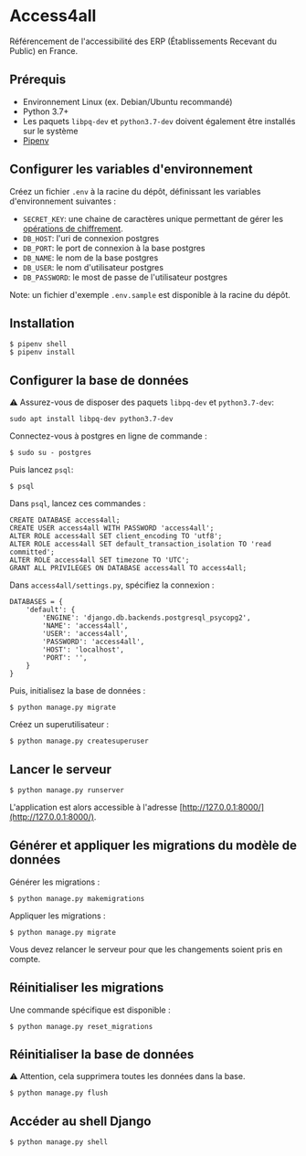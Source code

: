 # Access4all

Référencement de l'accessibilité des ERP (Établissements Recevant du Public) en France.

## Prérequis

- Environnement Linux (ex. Debian/Ubuntu recommandé)
- Python 3.7+
- Les paquets `libpq-dev` et `python3.7-dev` doivent également être installés sur le système
- [Pipenv](https://pipenv.kennethreitz.org/en/latest/)

## Configurer les variables d'environnement

Créez un fichier `.env` à la racine du dépôt, définissant les variables d'environnement suivantes :

- `SECRET_KEY`: une chaine de caractères unique permettant de gérer les [opérations de chiffrement](https://docs.djangoproject.com/en/3.0/ref/settings/#secret-key).
- `DB_HOST`: l'uri de connexion postgres
- `DB_PORT`: le port de connexion à la base postgres
- `DB_NAME`: le nom de la base postgres
- `DB_USER`: le nom d'utilisateur postgres
- `DB_PASSWORD`: le most de passe de l'utilisateur postgres

Note: un fichier d'exemple `.env.sample` est disponible à la racine du dépôt.

## Installation

```
$ pipenv shell
$ pipenv install
```

## Configurer la base de données

:warning: Assurez-vous de disposer des paquets `libpq-dev` et `python3.7-dev`:

```
sudo apt install libpq-dev python3.7-dev
```

Connectez-vous à postgres en ligne de commande :

```
$ sudo su - postgres
```

Puis lancez `psql`:

```
$ psql
```

Dans `psql`, lancez ces commandes :

```
CREATE DATABASE access4all;
CREATE USER access4all WITH PASSWORD 'access4all';
ALTER ROLE access4all SET client_encoding TO 'utf8';
ALTER ROLE access4all SET default_transaction_isolation TO 'read committed';
ALTER ROLE access4all SET timezone TO 'UTC';
GRANT ALL PRIVILEGES ON DATABASE access4all TO access4all;
```

Dans `access4all/settings.py`, spécifiez la connexion :

```
DATABASES = {
    'default': {
        'ENGINE': 'django.db.backends.postgresql_psycopg2',
        'NAME': 'access4all',
        'USER': 'access4all',
        'PASSWORD': 'access4all',
        'HOST': 'localhost',
        'PORT': '',
    }
}
```

Puis, initialisez la base de données :

```
$ python manage.py migrate
```

Créez un superutilisateur :

```
$ python manage.py createsuperuser
```

## Lancer le serveur

```
$ python manage.py runserver
```

L'application est alors accessible à l'adresse [http://127.0.0.1:8000/](http://127.0.0.1:8000/).

## Générer et appliquer les migrations du modèle de données

Générer les migrations :

```
$ python manage.py makemigrations
```

Appliquer les migrations :

```
$ python manage.py migrate
```

Vous devez relancer le serveur pour que les changements soient pris en compte.

## Réinitialiser les migrations

Une commande spécifique est disponible :

```
$ python manage.py reset_migrations
```

## Réinitialiser la base de données

:warning: Attention, cela supprimera toutes les données dans la base.

```
$ python manage.py flush
```

## Accéder au shell Django

```
$ python manage.py shell
```
